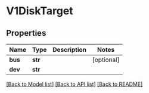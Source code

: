 # V1DiskTarget

## Properties
Name | Type | Description | Notes
------------ | ------------- | ------------- | -------------
**bus** | **str** |  | [optional]
**dev** | **str** |  |

[[Back to Model list]](../README.md#documentation-for-models) [[Back to API list]](../README.md#documentation-for-api-endpoints) [[Back to README]](../README.md)


